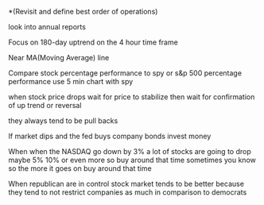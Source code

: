 *(Revisit and define best order of operations)

look into annual reports  
  
Focus on 180-day uptrend on the 4 hour time frame  
  
Near MA(Moving Average) line  
  
Compare stock percentage performance to spy or s&p 500 percentage performance use 5 min chart with spy  
  
when stock price drops wait for price to stabilize then wait for confirmation of up trend or reversal  
  
they always tend to be pull backs  
  
If market dips and the fed buys company bonds invest money  
  
When when the NASDAQ go down by 3% a lot of stocks are going to drop maybe 5% 10% or even more so buy around that time sometimes you know so the more it goes on buy around that time  
  
When republican are in control stock market tends to be better because they tend to not restrict companies as much in comparison to democrats